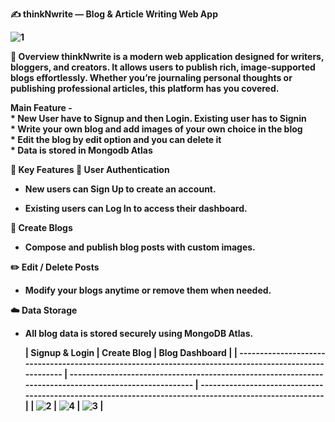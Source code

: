 <b>✍️ thinkNwrite — Blog & Article Writing Web App

![1](https://github.com/Aman2907/Blog-Application/assets/74008888/b885db73-8e33-41f8-b37c-3de3e7bab6a4)

🌟 Overview
thinkNwrite is a modern web application designed for writers, bloggers, and creators. It allows users to publish rich, image-supported blogs effortlessly. Whether you’re journaling personal thoughts or publishing professional articles, this platform has you covered.

Main Feature - <br />
    *  New User have to Signup and then Login. Existing user has to Signin <br />
    *  Write your own blog and add images of your own choice in the blog   <br />
    *  Edit the blog by edit option and you can delete it <br />
    *  Data is stored in Mongodb Atlas  <br /> 


🔑 Key Features
👤 User Authentication

* New users can Sign Up to create an account.

* Existing users can Log In to access their dashboard.

📝 Create Blogs

* Compose and publish blog posts with custom images.

✏️ Edit / Delete Posts

* Modify your blogs anytime or remove them when needed.

☁️ Data Storage

* All blog data is stored securely using MongoDB Atlas.
  
   | Signup & Login                                                                                          | Create Blog                                                                                             | Blog Dashboard                                                                                          |
| ------------------------------------------------------------------------------------------------------- | ------------------------------------------------------------------------------------------------------- | ------------------------------------------------------------------------------------------------------- |
| ![2](https://github.com/Aman2907/Blog-Application/assets/74008888/18149167-f42f-438a-9d27-c10bbb72d9a1) | ![4](https://github.com/Aman2907/Blog-Application/assets/74008888/39258a90-6ed0-42cc-8b1f-a638c724dad5) | ![3](https://github.com/Aman2907/Blog-Application/assets/74008888/73469bc4-bfae-47f7-a87f-8c961f790021) |



